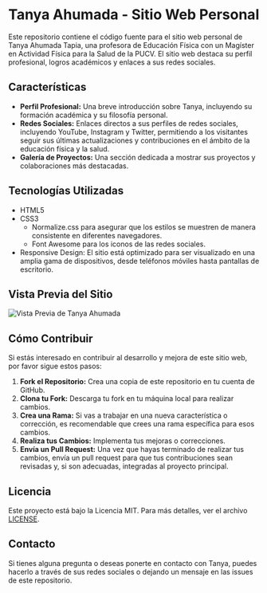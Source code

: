 # Tanya Ahumada - Sitio Web Personal

Este repositorio contiene el código fuente para el sitio web personal de Tanya Ahumada Tapia, una profesora de Educación Física con un Magíster en Actividad Física para la Salud de la PUCV. El sitio web destaca su perfil profesional, logros académicos y enlaces a sus redes sociales.

## Características

- **Perfil Profesional:** Una breve introducción sobre Tanya, incluyendo su formación académica y su filosofía personal.
- **Redes Sociales:** Enlaces directos a sus perfiles de redes sociales, incluyendo YouTube, Instagram y Twitter, permitiendo a los visitantes seguir sus últimas actualizaciones y contribuciones en el ámbito de la educación física y la salud.
- **Galería de Proyectos:** Una sección dedicada a mostrar sus proyectos y colaboraciones más destacadas.

## Tecnologías Utilizadas

- HTML5
- CSS3
  - Normalize.css para asegurar que los estilos se muestren de manera consistente en diferentes navegadores.
  - Font Awesome para los iconos de las redes sociales.
- Responsive Design: El sitio está optimizado para ser visualizado en una amplia gama de dispositivos, desde teléfonos móviles hasta pantallas de escritorio.

## Vista Previa del Sitio

![Vista Previa de Tanya Ahumada](img/profile.jpg)

## Cómo Contribuir

Si estás interesado en contribuir al desarrollo y mejora de este sitio web, por favor sigue estos pasos:

1. **Fork el Repositorio:** Crea una copia de este repositorio en tu cuenta de GitHub.
2. **Clona tu Fork:** Descarga tu fork en tu máquina local para realizar cambios.
3. **Crea una Rama:** Si vas a trabajar en una nueva característica o corrección, es recomendable que crees una rama específica para esos cambios.
4. **Realiza tus Cambios:** Implementa tus mejoras o correcciones.
5. **Envía un Pull Request:** Una vez que hayas terminado de realizar tus cambios, envía un pull request para que tus contribuciones sean revisadas y, si son adecuadas, integradas al proyecto principal.

## Licencia

Este proyecto está bajo la Licencia MIT. Para más detalles, ver el archivo [LICENSE](LICENSE).

## Contacto

Si tienes alguna pregunta o deseas ponerte en contacto con Tanya, puedes hacerlo a través de sus redes sociales o dejando un mensaje en las issues de este repositorio.